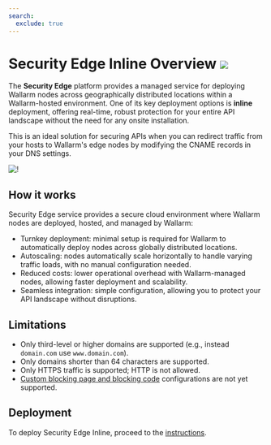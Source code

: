 ```yaml
---
search:
  exclude: true
---
```


# Security Edge Inline Overview <a href="../../../about-wallarm/subscription-plans/#security-edge"><img src="../../../images/security-edge-tag.svg" style="border: none;"></a>

The **Security Edge** platform provides a managed service for deploying Wallarm nodes across geographically distributed locations within a Wallarm-hosted environment. One of its key deployment options is **inline** deployment, offering real-time, robust protection for your entire API landscape without the need for any onsite installation.

This is an ideal solution for securing APIs when you can redirect traffic from your hosts to Wallarm's edge nodes by modifying the CNAME records in your DNS settings.

![!](../../images/waf-installation/security-edge/inline/traffic-flow.png)

## How it works

Security Edge service provides a secure cloud environment where Wallarm nodes are deployed, hosted, and managed by Wallarm:

* Turnkey deployment: minimal setup is required for Wallarm to automatically deploy nodes across globally distributed locations.
* Autoscaling: nodes automatically scale horizontally to handle varying traffic loads, with no manual configuration needed.
* Reduced costs: lower operational overhead with Wallarm-managed nodes, allowing faster deployment and scalability.
* Seamless integration: simple configuration, allowing you to protect your API landscape without disruptions.

## Limitations

* Only third-level or higher domains are supported (e.g., instead `domain.com` use `www.domain.com`).
* Only domains shorter than 64 characters are supported.
* Only HTTPS traffic is supported; HTTP is not allowed.
* [Custom blocking page and blocking code](../../admin-en/configuration-guides/configure-block-page-and-code.md) configurations are not yet supported.

## Deployment

To deploy Security Edge Inline, proceed to the [instructions](deployment.md).
